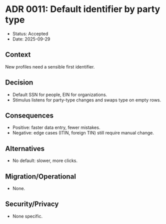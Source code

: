 # ADR 0011: Default identifier by party type

- Status: Accepted
- Date: 2025-09-29

## Context
New profiles need a sensible first identifier.

## Decision
- Default SSN for people, EIN for organizations.
- Stimulus listens for party-type changes and swaps type on empty rows.

## Consequences
- Positive: faster data entry, fewer mistakes.
- Negative: edge cases (ITIN, foreign TIN) still require manual change.

## Alternatives
- No default: slower, more clicks.

## Migration/Operational
- None.

## Security/Privacy
- None specific.
